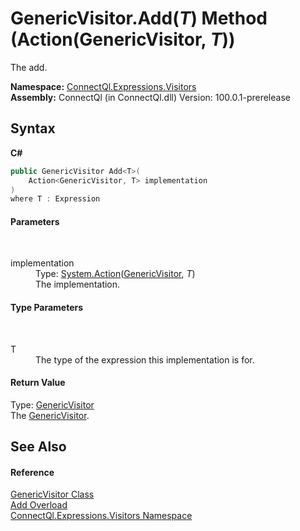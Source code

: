# GenericVisitor.Add(*T*) Method (Action(GenericVisitor, *T*))
 

The add.

**Namespace:**&nbsp;<a href="N_ConnectQl_Expressions_Visitors">ConnectQl.Expressions.Visitors</a><br />**Assembly:**&nbsp;ConnectQl (in ConnectQl.dll) Version: 100.0.1-prerelease

## Syntax

**C#**<br />
``` C#
public GenericVisitor Add<T>(
	Action<GenericVisitor, T> implementation
)
where T : Expression

```


#### Parameters
&nbsp;<dl><dt>implementation</dt><dd>Type: <a href="http://msdn2.microsoft.com/en-us/library/bb549311" target="_blank">System.Action</a>(<a href="T_ConnectQl_Expressions_Visitors_GenericVisitor">GenericVisitor</a>, *T*)<br />The implementation.</dd></dl>

#### Type Parameters
&nbsp;<dl><dt>T</dt><dd>The type of the expression this implementation is for.</dd></dl>

#### Return Value
Type: <a href="T_ConnectQl_Expressions_Visitors_GenericVisitor">GenericVisitor</a><br />The <a href="T_ConnectQl_Expressions_Visitors_GenericVisitor">GenericVisitor</a>.

## See Also


#### Reference
<a href="T_ConnectQl_Expressions_Visitors_GenericVisitor">GenericVisitor Class</a><br /><a href="Overload_ConnectQl_Expressions_Visitors_GenericVisitor_Add">Add Overload</a><br /><a href="N_ConnectQl_Expressions_Visitors">ConnectQl.Expressions.Visitors Namespace</a><br />
